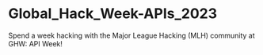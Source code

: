 # Global_Hack_Week-APIs_2023
Spend a week hacking with the Major League Hacking (MLH) community at GHW: API Week!
